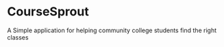 # CourseSprout
A Simple application for helping community college students find the right classes


